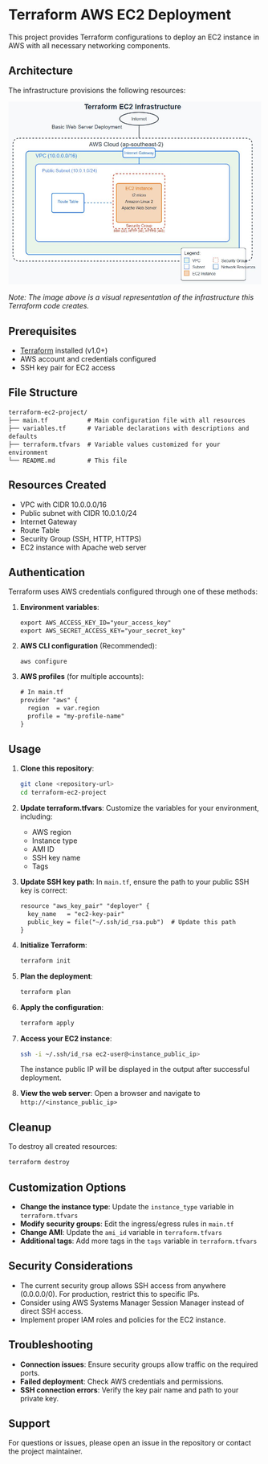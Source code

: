 # Terraform AWS EC2 Deployment

This project provides Terraform configurations to deploy an EC2 instance in AWS with all necessary networking components.

## Architecture

The infrastructure provisions the following resources:

![AWS Infrastructure Diagram](https://github.com/clarizalooktech/setup-ec2-with-terraform/blob/main/assets/design.jpg)

*Note: The image above is a visual representation of the infrastructure this Terraform code creates.*

## Prerequisites

- [Terraform](https://www.terraform.io/downloads.html) installed (v1.0+)
- AWS account and credentials configured
- SSH key pair for EC2 access

## File Structure

```
terraform-ec2-project/
├── main.tf           # Main configuration file with all resources
├── variables.tf      # Variable declarations with descriptions and defaults
├── terraform.tfvars  # Variable values customized for your environment
└── README.md         # This file
```

## Resources Created

- VPC with CIDR 10.0.0.0/16
- Public subnet with CIDR 10.0.1.0/24
- Internet Gateway
- Route Table
- Security Group (SSH, HTTP, HTTPS)
- EC2 instance with Apache web server

## Authentication

Terraform uses AWS credentials configured through one of these methods:

1. **Environment variables**:
   ```
   export AWS_ACCESS_KEY_ID="your_access_key"
   export AWS_SECRET_ACCESS_KEY="your_secret_key"
   ```

2. **AWS CLI configuration** (Recommended):
   ```
   aws configure
   ```
   
3. **AWS profiles** (for multiple accounts):
   ```hcl
   # In main.tf
   provider "aws" {
     region  = var.region
     profile = "my-profile-name"
   }
   ```

## Usage

1. **Clone this repository**:
   ```bash
   git clone <repository-url>
   cd terraform-ec2-project
   ```

2. **Update terraform.tfvars**:
   Customize the variables for your environment, including:
   - AWS region
   - Instance type
   - AMI ID
   - SSH key name
   - Tags

3. **Update SSH key path**:
   In `main.tf`, ensure the path to your public SSH key is correct:
   ```hcl
   resource "aws_key_pair" "deployer" {
     key_name   = "ec2-key-pair"
     public_key = file("~/.ssh/id_rsa.pub")  # Update this path
   }
   ```

4. **Initialize Terraform**:
   ```bash
   terraform init
   ```

5. **Plan the deployment**:
   ```bash
   terraform plan
   ```

6. **Apply the configuration**:
   ```bash
   terraform apply
   ```

7. **Access your EC2 instance**:
   ```bash
   ssh -i ~/.ssh/id_rsa ec2-user@<instance_public_ip>
   ```
   The instance public IP will be displayed in the output after successful deployment.

8. **View the web server**:
   Open a browser and navigate to `http://<instance_public_ip>`

## Cleanup

To destroy all created resources:

```bash
terraform destroy
```

## Customization Options

- **Change the instance type**: Update the `instance_type` variable in `terraform.tfvars`
- **Modify security groups**: Edit the ingress/egress rules in `main.tf`
- **Change AMI**: Update the `ami_id` variable in `terraform.tfvars`
- **Additional tags**: Add more tags in the `tags` variable in `terraform.tfvars`

## Security Considerations

- The current security group allows SSH access from anywhere (0.0.0.0/0). For production, restrict this to specific IPs.
- Consider using AWS Systems Manager Session Manager instead of direct SSH access.
- Implement proper IAM roles and policies for the EC2 instance.

## Troubleshooting

- **Connection issues**: Ensure security groups allow traffic on the required ports.
- **Failed deployment**: Check AWS credentials and permissions.
- **SSH connection errors**: Verify the key pair name and path to your private key.

## Support

For questions or issues, please open an issue in the repository or contact the project maintainer.